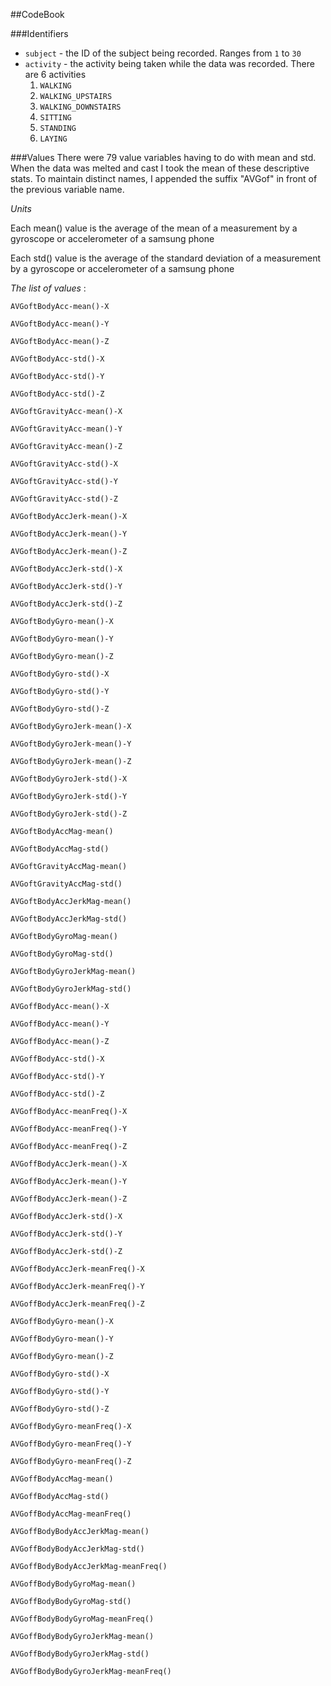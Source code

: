 ##CodeBook

###Identifiers
* `subject` - the ID of the subject being recorded.  Ranges from `1` to `30`
* `activity` - the activity being taken while the data was recorded. There are 6 activities
  1. `WALKING`
  2. `WALKING_UPSTAIRS`
  3. `WALKING_DOWNSTAIRS`
  4. `SITTING`
  5. `STANDING`
  6. `LAYING`
 
###Values
There were 79 value variables having to do with mean and std.  When the data was melted and cast I took the mean of these descriptive stats.  To maintain distinct names, I appended the suffix "AVGof" in front of the previous variable name.  

  *Units*

Each mean() value is the average of the mean of a measurement by a gyroscope or accelerometer of a samsung phone

Each std() value is the average of the standard deviation of a measurement by a gyroscope or accelerometer of a samsung phone

*The list of values* :


`AVGoftBodyAcc-mean()-X`

`AVGoftBodyAcc-mean()-Y`

`AVGoftBodyAcc-mean()-Z`

`AVGoftBodyAcc-std()-X`

`AVGoftBodyAcc-std()-Y`

`AVGoftBodyAcc-std()-Z`

`AVGoftGravityAcc-mean()-X`

`AVGoftGravityAcc-mean()-Y`

`AVGoftGravityAcc-mean()-Z`

`AVGoftGravityAcc-std()-X`

`AVGoftGravityAcc-std()-Y`

`AVGoftGravityAcc-std()-Z`

`AVGoftBodyAccJerk-mean()-X`

`AVGoftBodyAccJerk-mean()-Y`

`AVGoftBodyAccJerk-mean()-Z`

`AVGoftBodyAccJerk-std()-X`

`AVGoftBodyAccJerk-std()-Y`

`AVGoftBodyAccJerk-std()-Z`

`AVGoftBodyGyro-mean()-X`

`AVGoftBodyGyro-mean()-Y`

`AVGoftBodyGyro-mean()-Z`

`AVGoftBodyGyro-std()-X`

`AVGoftBodyGyro-std()-Y`

`AVGoftBodyGyro-std()-Z`

`AVGoftBodyGyroJerk-mean()-X`

`AVGoftBodyGyroJerk-mean()-Y`

`AVGoftBodyGyroJerk-mean()-Z`

`AVGoftBodyGyroJerk-std()-X`

`AVGoftBodyGyroJerk-std()-Y`

`AVGoftBodyGyroJerk-std()-Z`

`AVGoftBodyAccMag-mean()`

`AVGoftBodyAccMag-std()`

`AVGoftGravityAccMag-mean()`

`AVGoftGravityAccMag-std()`

`AVGoftBodyAccJerkMag-mean()`

`AVGoftBodyAccJerkMag-std()`

`AVGoftBodyGyroMag-mean()`

`AVGoftBodyGyroMag-std()`

`AVGoftBodyGyroJerkMag-mean()`

`AVGoftBodyGyroJerkMag-std()`

`AVGoffBodyAcc-mean()-X`

`AVGoffBodyAcc-mean()-Y`

`AVGoffBodyAcc-mean()-Z`

`AVGoffBodyAcc-std()-X`

`AVGoffBodyAcc-std()-Y`

`AVGoffBodyAcc-std()-Z`

`AVGoffBodyAcc-meanFreq()-X`

`AVGoffBodyAcc-meanFreq()-Y`

`AVGoffBodyAcc-meanFreq()-Z`

`AVGoffBodyAccJerk-mean()-X`

`AVGoffBodyAccJerk-mean()-Y`

`AVGoffBodyAccJerk-mean()-Z`

`AVGoffBodyAccJerk-std()-X`

`AVGoffBodyAccJerk-std()-Y`

`AVGoffBodyAccJerk-std()-Z`

`AVGoffBodyAccJerk-meanFreq()-X`

`AVGoffBodyAccJerk-meanFreq()-Y`

`AVGoffBodyAccJerk-meanFreq()-Z`

`AVGoffBodyGyro-mean()-X`

`AVGoffBodyGyro-mean()-Y`

`AVGoffBodyGyro-mean()-Z`

`AVGoffBodyGyro-std()-X`

`AVGoffBodyGyro-std()-Y`

`AVGoffBodyGyro-std()-Z`

`AVGoffBodyGyro-meanFreq()-X`

`AVGoffBodyGyro-meanFreq()-Y`

`AVGoffBodyGyro-meanFreq()-Z`

`AVGoffBodyAccMag-mean()`

`AVGoffBodyAccMag-std()`

`AVGoffBodyAccMag-meanFreq()`

`AVGoffBodyBodyAccJerkMag-mean()`

`AVGoffBodyBodyAccJerkMag-std()`

`AVGoffBodyBodyAccJerkMag-meanFreq()`

`AVGoffBodyBodyGyroMag-mean()`

`AVGoffBodyBodyGyroMag-std()`

`AVGoffBodyBodyGyroMag-meanFreq()`

`AVGoffBodyBodyGyroJerkMag-mean()`

`AVGoffBodyBodyGyroJerkMag-std()`

`AVGoffBodyBodyGyroJerkMag-meanFreq()`
 
